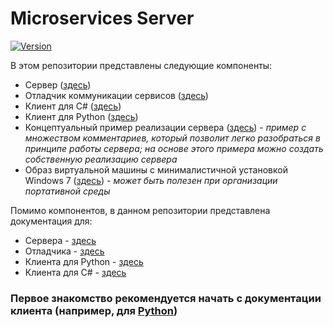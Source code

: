 # Microservices Server
[![Version](https://img.shields.io/badge/LICENSE-Apache%20Modified%20License-green?style=flat&logoWidth=15&logo=.NET)](/LICENSE)

В этом репозитории представлены следующие компоненты:
* Сервер ([здесь](/Microservices-MicroServer))
* Отладчик коммуникации сервисов ([здесь](/MicroServer.Debugger))
* Клиент для C# ([здесь](/API-C%23))
* Клиент для Python ([здесь](/API-Python))
* Концептуальный пример реализации сервера ([здесь](/Microservices-PythonServer)) - *пример с множеством комментариев, который позволит легко разобраться в принципе работы сервера; на основе этого примера можно создать собственную реализацию сервера*
* Образ виртуальной машины с минималистичной установкой Windows 7 ([здесь](/Virtual%20Machine%20Package)) - *может быть полезен при организации портативной среды*

Помимо компонентов, в данном репозитории представлена документация для:
* Сервера - [здесь](https://github.com/michael2021-vlsu/Microservices-Server/blob/micromaster/Documentation%20Microservices-MicroServer.pdf)
* Отладчика - [здесь](https://github.com/michael2021-vlsu/Microservices-Server/blob/micromaster/Documentation%20MicroServer.Debugger.pdf)
* Клиента для Python - [здесь](https://github.com/michael2021-vlsu/Microservices-Server/blob/micromaster/Documentation%20API-Python.pdf)
* Клиента для C# - [здесь](https://github.com/michael2021-vlsu/Microservices-Server/blob/micromaster/Documentation%20API-C%23.pdf)

### Первое знакомство рекомендуется начать с документации клиента (например, для [Python](https://github.com/michael2021-vlsu/Microservices-Server/blob/micromaster/Documentation%20API-Python.pdf))